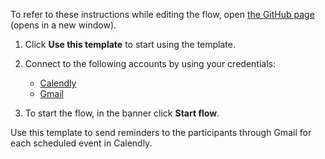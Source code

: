 To refer to these instructions while editing the flow, open [the GitHub page](https://github.com/ot4i/app-connect-templates/blob/main/resources/markdown/Send%20reminders%20to%20the%20participants%20through%20Gmail%20for%20each%20scheduled%20event%20in%20Calendly_instructions.md) (opens in a new window).

1. Click **Use this template** to start using the template.
2. Connect to the following accounts by using your credentials:
   - [Calendly](https://ibm.biz/accalendly)
   - [Gmail](https://ibm.biz/acgmail)
   
3. To start the flow, in the banner click **Start flow**.

Use this template to send reminders to the participants through Gmail for each scheduled event in Calendly.
